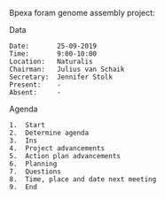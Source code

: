 Bpexa foram genome assembly project:

Data
	
	Date:		25-09-2019
	Time: 		9:00-10:00
	Location: 	Naturalis
	Chairman: 	Julius van Schaik
	Secretary: 	Jennifer Stolk
	Present:	-
	Absent: 	-

Agenda

	1.	Start 
	2.	Determine agenda
	3.	Ins
	4.	Project advancements
	5.	Action plan advancements
	6.	Planning
	7.	Questions
	8.	Time, place and date next meeting
	9.	End
